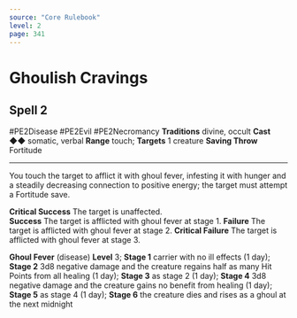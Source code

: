 ```yaml
---
source: "Core Rulebook"
level: 2
page: 341
---
```


# Ghoulish Cravings
## Spell 2
#PE2Disease #PE2Evil #PE2Necromancy 
**Traditions** divine, occult
**Cast** ◆◆ somatic, verbal
**Range** touch; **Targets** 1 creature
**Saving Throw** Fortitude

-----
You touch the target to afflict it with ghoul fever, infesting it with hunger and a steadily decreasing connection to positive energy; the target must attempt a Fortitude save.  

**Critical Success** The target is unaffected.  
**Success** The target is afflicted with ghoul fever at stage 1. **Failure** The target is afflicted with ghoul fever at stage 2. 
**Critical Failure** The target is afflicted with ghoul fever at stage 3. 

**Ghoul Fever** (disease) **Level** 3; **Stage 1** carrier with no ill effects (1 day); **Stage 2** 3d8 negative damage and the creature regains half as many Hit Points from all healing (1 day); **Stage 3** as stage 2 (1 day); **Stage 4** 3d8 negative damage and the creature gains no benefit from healing (1 day); **Stage 5** as stage 4 (1 day); **Stage 6** the creature dies and rises as a ghoul at the next midnight